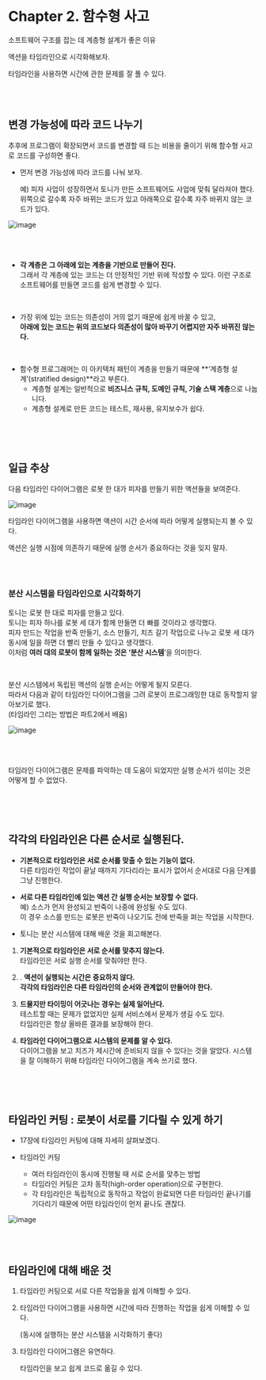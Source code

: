 <br>
<br>

# Chapter 2. 함수형 사고

소프트웨어 구조를 잡는 데 계층형 설계가 좋은 이유

액션을 타임라인으로 시각화해보자.

타임라인을 사용하면 시간에 관한 문제를 잘 풀 수 있다.
 
<br>
<br>


## 변경 가능성에 따라 코드 나누기

추후에 프로그램이 확장되면서 코드를 변경할 때 드는 비용을 줄이기 위해 함수형 사고로 코드를 구성하면 좋다.

- 먼저 변경 가능성에 따라 코드를 나눠 보자.  

    예) 피자 사업이 성장하면서 토니가 만든 소프트웨어도 사업에 맞춰 달라져야 했다.  
위쪽으로 갈수록 자주 바뀌는 코드가 있고 아래쪽으로 갈수록 자주 바뀌지 않는 코드가 있다.

![image](https://user-images.githubusercontent.com/101503543/229329912-4ad3b86b-c064-4068-9df7-bf493f22140b.png)


<br>
<br>


- **각 계층은 그 아래에 있는 계층을 기반으로 만들어 진다.**  
그래서 각 계층에 있는 코드는 더 안정적인 기반 위에 작성할 수 있다.
이런 구조로 소프트웨어를 만들면 코드를 쉽게 변경할 수 있다.

<br>

- 가장 위에 있는 코드는 의존성이 거의 없기 때문에 쉽게 바꿀 수 있고,  
**아래에 있는 코드는 위의 코드보다 의존성이 많아 바꾸기 어렵지만 자주 바뀌진 않는다.**

<br>

- 함수형 프로그래머는 이 아키텍처 패턴이 계층을 만들기 때문에 **‘계층형 설계’(stratified design)**라고 부른다.
    - 계층형 설계는 일반적으로 **비즈니스 규칙, 도메인 규칙, 기술 스택 계층**으로 나눕니다.
    - 계층형 설계로 만든 코드는 테스트, 재사용, 유지보수가 쉽다.

<br>    
<br>
<br>

## 일급 추상

다음 타임라인 다이어그램은 로봇 한 대가 피자를 만들기 위한 액션들을 보여준다.

![image](https://user-images.githubusercontent.com/101503543/229329957-7d6c2cad-94ba-428b-b004-8a6e10723b8e.png)

타임라인 다이어그램을 사용하면 액션이 시간 순서에 따라 어떻게 실행되는지 볼 수 있다.

액션은 실행 시점에 의존하기 때문에 실행 순서가 중요하다는 것을 잊지 말자.

<br>
<br>

### 분산 시스템을 타임라인으로 시각화하기

토니는 로봇 한 대로 피자를 만들고 있다.  
토니는 피자 하나를 로봇 세 대가 함께 만들면 더 빠를 것이라고 생각했다.  
피자 만드는 작업을 반죽 만들기, 소스 만들기, 치즈 갈기 작업으로 나누고 로봇 세 대가 동시에 일을 하면 더 빨리 만들 수 있다고 생각했다.  
이처럼 **여러 대의 로봇이 함께 일하는 것은 ‘분산 시스템**’을 의미한다.

<br>

분산 시스템에서 독립된 액션의 실행 순서는 어떻게 될지 모른다.  
따라서 다음과 같이 타임라인 다이어그램을 그려 로봇이 프로그래밍한 대로 동작할지 알아보기로 했다.  
(타임라인 그리는 방법은 파트2에서 배움)

![image](https://user-images.githubusercontent.com/101503543/229330046-f651c896-184a-4325-a6eb-d9dca3ff0869.png)

<br>
<br>


타임라인 다이어그램은 문제를 파악하는 데 도움이 되었지만 실행 순서가 섞이는 것은 어떻게 할 수 없었다.

<br>
<br>
<br>


## 각각의 타임라인은 다른 순서로 실행된다.

- **기본적으로 타임라인은 서로 순서를 맞출 수 있는 기능이 없다.**  
다른 타임라인 작업이 끝날 때까지 기다리라는 표시가 없어서 순서대로 다음 단계를 그냥 진행한다.

- **서로 다른 타임라인에 있는 액션 간 실행 순서는 보장할 수 없다.**  
예) 소스가 먼저 완성되고 반죽이 나중에 완성될 수도 있다.  
이 경우 소스를 만드는 로봇은 반죽이 나오기도 전에 반죽을 펴는 작업을 시작한다.

- 토니는 분산 시스템에 대해 배운 것을 회고해본다.
1. **기본적으로 타임라인은 서로 순서를 맞추지 않는다.**  
타임라인은 서로 실행 순서를 맞춰야만 한다.  

2. . **액션이 실행되는 시간은 중요하지 않다.**  
**각각의 타임라인은 다른 타임라인의 순서와 관계없이 만들어야 한다.**  

3. **드물지만 타이밍이 어긋나는 경우는 실제 일어난다.**  
테스트할 때는 문제가 없었지만 실제 서비스에서 문제가 생길 수도 있다.  
타임라인은 항상 올바른 결과를 보장해야 한다.  

4. **타임라인 다이어그램으로 시스템의 문제를 알 수 있다.**  
다이어그램을 보고 치즈가 제시간에 준비되지 않을 수 있다는 것을 알았다. 시스템을 잘 이해하기 위해 타임라인 다이어그램을 계속 쓰기로 했다.

<br>
<br>
<br>

## 타임라인 커팅 : 로봇이 서로를 기다릴 수 있게 하기

- 17장에 타임라인 커팅에 대해 자세히 살펴보겠다.

- 타임라인 커팅
    - 여러 타임라인이 동시에 진행될 때 서로 순서를 맞추는 방법
    - 타임라인 커팅은 고차 동작(high-order operation)으로 구현한다.
    - 각 타임라인은 독립적으로 동작하고 작업이 완료되면 다른 타임라인 끝나기를 기다리기 때문에 어떤 타임라인이 먼저 끝나도 괜찮다.

![image](https://user-images.githubusercontent.com/101503543/229330124-01819ad1-62fe-4ee6-a6de-a8fd97b5e925.png)


<br>
<br>

## 타임라인에 대해 배운 것

1. 타임라인 커팅으로 서로 다른 작업들을 쉽게 이해할 수 있다.
2. 타임라인 다이어그램을 사용하면 시간에 따라 진행하는 작업을 쉽게 이해할 수 있다.
    
    (동시에 실행하는 분산 시스템을 시각화하기 좋다)
    
3. 타임라인 다이어그램은 유연하다.
    
    타임라인을 보고 쉽게 코드로 옮길 수 있다.